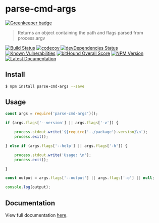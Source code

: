 # parse-cmd-args

[![Greenkeeper badge](https://badges.greenkeeper.io/neogeek/parse-cmd-args.svg)](https://greenkeeper.io/)

> Returns an object containing the path and flags parsed from process.argv

[![Build Status](https://travis-ci.org/neogeek/parse-cmd-args.svg?branch=master)](https://travis-ci.org/neogeek/parse-cmd-args)
[![codecov](https://img.shields.io/codecov/c/github/neogeek/parse-cmd-args/master.svg)](https://codecov.io/gh/neogeek/parse-cmd-args)
[![devDependencies Status](https://david-dm.org/neogeek/parse-cmd-args/dev-status.svg)](https://david-dm.org/neogeek/parse-cmd-args?type=dev)
[![Known Vulnerabilities](https://snyk.io/test/npm/parse-cmd-args/badge.svg)](https://snyk.io/test/npm/parse-cmd-args)
[![bitHound Overall Score](https://www.bithound.io/github/neogeek/parse-cmd-args/badges/score.svg)](https://www.bithound.io/github/neogeek/parse-cmd-args)
[![NPM Version](http://img.shields.io/npm/v/parse-cmd-args.svg?style=flat)](https://www.npmjs.org/package/parse-cmd-args)
[![Latest Documentation](https://doxdox.org/images/badge-flat.svg)](https://doxdox.org/neogeek/parse-cmd-args)

## Install

```bash
$ npm install parse-cmd-args --save
```

## Usage

```javascript
const args = require('parse-cmd-args')();

if (args.flags['--version'] || args.flags['-v']) {

    process.stdout.write(`${require('../package').version}\n`);
    process.exit();

} else if (args.flags['--help'] || args.flags['-h']) {

    process.stdout.write('Usage: \n');
    process.exit();

}

const output = args.flags['--output'] || args.flags['-o'] || null;

console.log(output);
```

## Documentation

View full documentation [here](https://doxdox.org/neogeek/parse-cmd-args).

